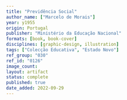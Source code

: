 ```yaml
---
title: "Previdência Social"
author_name: ["Marcelo de Morais"]
year: y1955
origin: Portugal
publisher: "Ministério da Educação Nacional"
formats: [book, book-cover]
disciplines: [graphic-design, illustration]
tags: ["Colecção Educativa", "Estado Novo"]
ref_group: "030"
ref_id: "0126"
image_count:
layout: artifact
status: complete
published: true
date_added: 2022-09-29
---
```

